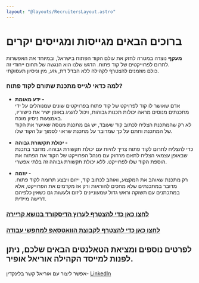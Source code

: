 ```yaml
---
layout: "@layouts/RecruitersLayout.astro"
---
```


# ברוכים הבאים מגייסות ומגייסים יקרים

**מעקף** נוצרה במטרה לחזק את עולם הקוד הפתוח בישראל, ובמיוחד את האפשרות לתרום לפרוייקטים של קוד פתוח.
הדגש שלנו הוא הנגשה של תחום ייחודי זה.  
כולם מוזמנים להצטרף לקהילה ללא הבדל דת, גזע, מין וניסיון תעסוקתי.


### למה כדאי לגייס מתכנת שתורם לקוד פתוח?

- **ידע מאומת -**  
אדם שאושר לו קוד לפרויקט של קוד פתוח בפרויקטים שונים שמנוהלים על ידי מתכנתים מנוסים מראה יכולות תכנות גבוהות, ויכול להציג באופן ישיר את כישוריו, באמצעות ניסיון מוכח.  
לא רק שהמתכנת הצליח לכתוב קוד שעובד, יש גם מתכנת מנוסה שאישר את הקוד של המתכנת וחתם על כך שמדובר על מתכנת שראוי לסמוך על הקוד שלו.

- **יכולת תקשורת גבוהה -**  
כדי להצליח לתרום לקוד פתוח צריך להיות עם יכולת תקשורת גבוהה. מדובר בתכנת שבאופן עצמאי הצליח לתאם מרחוק עם מנהל הפרוייקט של הקוד את הפתוח את הוספת הקוד שלו לפרוייקט. ללא יכולת תקשורת גבוהה זה בלתי אפשרי.

- **יוזמה -**  
רק מתכנת שאוהב את המקצוע, ואוהב לכתוב קוד, ייזום ויבצע תרומה לקוד פתוח. מדובר במתכנתים שלא מחכים להוראות ורק אז מקדמים את הפרוייקט, אלא במתכתנים עם תשוקה וראש גדול שמעוניינים ליזום ולעשות גם כשאין כלפיהם דרישה מיידית.

### [לחצו כאן כדי להצטרף לערוץ הדיסקורד בנושא קריירה](https://discord.gg/Vzm7YjkswT)

### [לחצו כאן כדי להצטרף לקבוצת הוואטסאפ למחפשי עבודה](https://chat.whatsapp.com/LkKQy7TYk2LAE8Zbpzu1ik) 

## לפרטים נוספים ומציאת הטאלנטים הבאים שלכם, ניתן לפנות למייסד הקהילה אוריאל אופיר.  
אפשר ליצור עם אוריאל קשר בלינקדין- [LinkedIn](https://www.linkedin.com/in/uriel-ofir/) 



